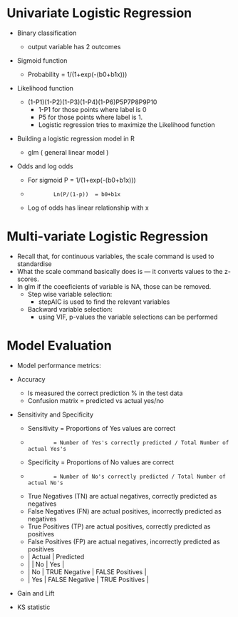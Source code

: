# Univariate Logistic Regression

  - Binary classification
    - output variable has 2 outcomes

  - Sigmoid function
    - Probability = 1/(1+exp(-(b0+b1x)))

  - Likelihood function
    - (1-P1)(1-P2)(1-P3)(1-P4)(1-P6)P5P7P8P9P10
      - 1-P1 for those points where label is 0
      - P5 for those points where label is 1.
      - Logistic regression tries to maximize the Likelihood function

  - Building a logistic regression model in R
    - glm ( general linear model )

  - Odds and log odds
    - For sigmoid P = 1/(1+exp(-(b0+b1x)))
    -             Ln(P/(1-p))  = b0+b1x
    - Log of odds has linear relationship with x

# Multi-variate Logistic Regression

  - Recall that, for continuous variables, the scale command is used to standardise 
  - What the scale command basically does is — it converts values to the z-scores.
  - In glm if the coeeficients of variable is NA, those can be removed.
    - Step wise variable selection: 
      - stepAIC is used to find the relevant variables
    - Backward variable selection:
      - using VIF, p-values the variable selections can be performed
    
# Model Evaluation

  - Model performance metrics:
  - Accuracy
    - Is measured the correct prediction % in the test data
    - Confusion matrix = predicted vs actual yes/no

  - Sensitivity and Specificity
    - Sensitivity = Proportions of Yes values are correct
    -             = Number of Yes's correctly predicted / Total Number of actual Yes's
    - Specificity = Proportions of No values are correct
    -             = Number of No's correctly predicted / Total Number of actual No's
    - True Negatives (TN) are actual negatives, correctly predicted as negatives
    - False Negatives (FN) are actual positives, incorrectly predicted as negatives
    - True Positives (TP) are actual positives, correctly predicted as positives
    - False Positives (FP) are actual negatives, incorrectly predicted as positives
    -  | Actual      | Predicted
    -  |             |   No           |     Yes         |
    -  | No          | TRUE Negative  | FALSE Positives |      
    -  | Yes         | FALSE Negative | TRUE Positives  |
      
  - Gain and Lift

  - KS statistic 
